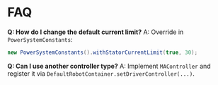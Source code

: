 # FAQ

**Q: How do I change the default current limit?**
A: Override in `PowerSystemConstants`:
```java
new PowerSystemConstants().withStatorCurrentLimit(true, 30);
```

**Q: Can I use another controller type?**
A: Implement `MAController` and register it via `DefaultRobotContainer.setDriverController(...)`.
